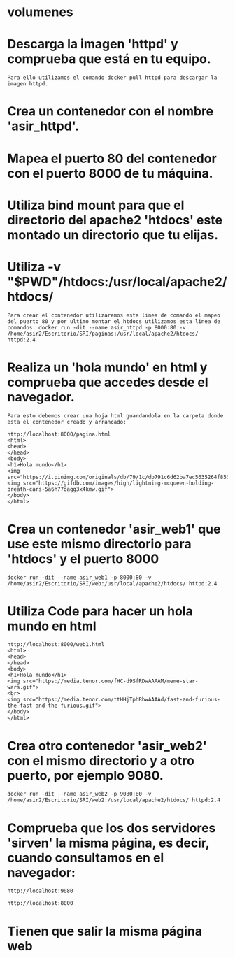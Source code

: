 # volumenes
# Descarga la imagen 'httpd' y comprueba que está en tu equipo.

    Para ello utilizamos el comando docker pull httpd para descargar la imagen httpd.

# Crea un contenedor con el nombre 'asir_httpd'.
# Mapea el puerto 80 del contenedor con el puerto 8000 de tu máquina.
# Utiliza bind mount para que el directorio del apache2 'htdocs' este montado un directorio que tu elijas.
# Utiliza -v "$PWD"/htdocs:/usr/local/apache2/htdocs/
    Para crear el contenedor utilizaremos esta linea de comando el mapeo del puerto 80 y por ultimo montar el htdocs utilizamos esta linea de comandos: docker run -dit --name asir_httpd -p 8000:80 -v /home/asir2/Escritorio/SRI/paginas:/usr/local/apache2/htdocs/ httpd:2.4


# Realiza un 'hola mundo' en html y comprueba que accedes desde el navegador.
    Para esto debemos crear una hoja html guardandola en la carpeta donde esta el contenedor creado y arrancado:

    http://localhost:8000/pagina.html
    <html>
    <head>
    </head>
    <body>
    <h1>Hola mundo</h1>
    <img src="https://i.pinimg.com/originals/db/79/1c/db791c6d62ba7ec5635264f8533152cd.gif">
    <img src="https://gifdb.com/images/high/lightning-mcqueen-holding-breath-cars-5a6h77oagg3x4kmw.gif">
    </body>
    </html>


# Crea un contenedor 'asir_web1' que use este mismo directorio para 'htdocs' y el puerto 8000
    docker run -dit --name asir_web1 -p 8000:80 -v /home/asir2/Escritorio/SRI/web:/usr/local/apache2/htdocs/ httpd:2.4


# Utiliza Code para hacer un hola mundo en html
    http://localhost:8000/web1.html
    <html>
    <head>
    </head>
    <body>
    <h1>Hola mundo</h1>
    <img src="https://media.tenor.com/fHC-d9SfRDwAAAAM/meme-star-wars.gif">
    <br>
    <img src="https://media.tenor.com/ttHHjTphRhwAAAAd/fast-and-furious-the-fast-and-the-furious.gif">
    </body>
    </html>


# Crea otro contenedor 'asir_web2' con el mismo directorio y a otro puerto, por ejemplo 9080.
    docker run -dit --name asir_web2 -p 9080:80 -v /home/asir2/Escritorio/SRI/web2:/usr/local/apache2/htdocs/ httpd:2.4


# Comprueba que los dos servidores 'sirven' la misma página, es decir, cuando consultamos en el navegador:
    http://localhost:9080 

    http://localhost:8000


# Tienen que salir la misma página web
